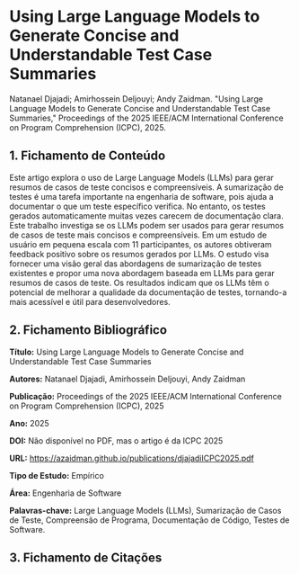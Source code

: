 # Using Large Language Models to Generate Concise and Understandable Test Case Summaries

Natanael Djajadi; Amirhossein Deljouyi; Andy Zaidman. "Using Large Language Models to Generate Concise and Understandable Test Case Summaries," Proceedings of the 2025 IEEE/ACM International Conference on Program Comprehension (ICPC), 2025.

## 1. Fichamento de Conteúdo

Este artigo explora o uso de Large Language Models (LLMs) para gerar resumos de casos de teste concisos e compreensíveis. A sumarização de testes é uma tarefa importante na engenharia de software, pois ajuda a documentar o que um teste específico verifica. No entanto, os testes gerados automaticamente muitas vezes carecem de documentação clara. Este trabalho investiga se os LLMs podem ser usados para gerar resumos de casos de teste mais concisos e compreensíveis. Em um estudo de usuário em pequena escala com 11 participantes, os autores obtiveram feedback positivo sobre os resumos gerados por LLMs. O estudo visa fornecer uma visão geral das abordagens de sumarização de testes existentes e propor uma nova abordagem baseada em LLMs para gerar resumos de casos de teste. Os resultados indicam que os LLMs têm o potencial de melhorar a qualidade da documentação de testes, tornando-a mais acessível e útil para desenvolvedores.

## 2. Fichamento Bibliográfico 

**Título:** Using Large Language Models to Generate Concise and Understandable Test Case Summaries

**Autores:** Natanael Djajadi, Amirhossein Deljouyi, Andy Zaidman

**Publicação:** Proceedings of the 2025 IEEE/ACM International Conference on Program Comprehension (ICPC), 2025

**Ano:** 2025

**DOI:** Não disponível no PDF, mas o artigo é da ICPC 2025

**URL:** https://azaidman.github.io/publications/djajadiICPC2025.pdf

**Tipo de Estudo:** Empírico

**Área:** Engenharia de Software

**Palavras-chave:** Large Language Models (LLMs), Sumarização de Casos de Teste, Compreensão de Programa, Documentação de Código, Testes de Software.

## 3. Fichamento de Citações 

